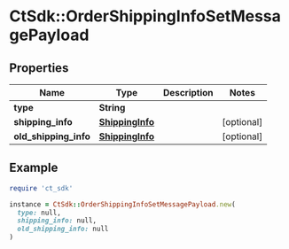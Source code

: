 # CtSdk::OrderShippingInfoSetMessagePayload

## Properties

| Name | Type | Description | Notes |
| ---- | ---- | ----------- | ----- |
| **type** | **String** |  |  |
| **shipping_info** | [**ShippingInfo**](ShippingInfo.md) |  | [optional] |
| **old_shipping_info** | [**ShippingInfo**](ShippingInfo.md) |  | [optional] |

## Example

```ruby
require 'ct_sdk'

instance = CtSdk::OrderShippingInfoSetMessagePayload.new(
  type: null,
  shipping_info: null,
  old_shipping_info: null
)
```

